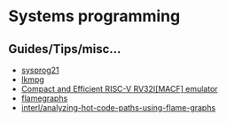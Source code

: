 # Systems programming

## Guides/Tips/misc...

* [sysprog21](https://github.com/sysprog21)
* [lkmpg](https://github.com/sysprog21/lkmpg)
* [Compact and Efficient RISC-V RV32I[MACF] emulator](https://github.com/sysprog21/rv32emu)
* [flamegraphs](https://www.brendangregg.com/flamegraphs.html)
* [interl/analyzing-hot-code-paths-using-flame-graphs](https://www.intel.com/content/www/us/en/docs/vtune-profiler/cookbook/2023-0/analyzing-hot-code-paths-using-flame-graphs.html)